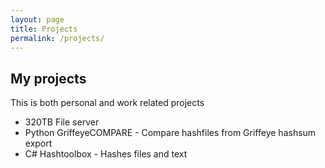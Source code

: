 ```yaml
---
layout: page
title: Projects
permalink: /projects/
---
```


## My projects
This is both personal and work related projects
- 320TB File server
- Python GriffeyeCOMPARE - Compare hashfiles from Griffeye hashsum export
- C# Hashtoolbox - Hashes files and text
